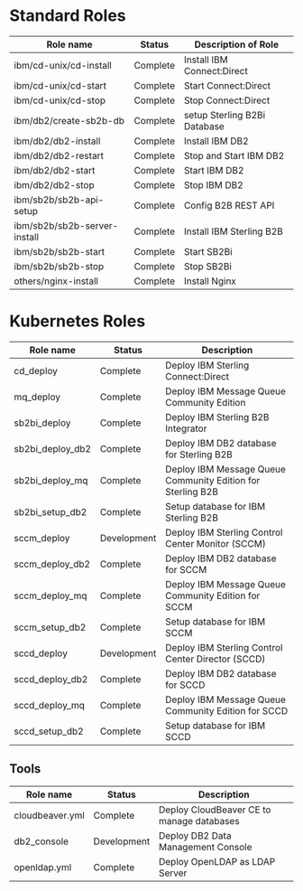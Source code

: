 # Standard Roles

| Role name                       | Status     |            Description of Role                                          |
|---------------------------------|--------------|-------------------------------------------------------------------------|
| ibm/cd-unix/cd-install          | Complete     | Install IBM Connect:Direct |
| ibm/cd-unix/cd-start            | Complete     | Start Connect:Direct |
| ibm/cd-unix/cd-stop             | Complete     | Stop Connect:Direct |
| ibm/db2/create-sb2b-db          | Complete     | setup Sterling B2Bi Database |
| ibm/db2/db2-install             | Complete     | Install IBM DB2 |
| ibm/db2/db2-restart             | Complete     | Stop and Start IBM DB2 |
| ibm/db2/db2-start               | Complete     | Start IBM DB2 |
| ibm/db2/db2-stop                | Complete     | Stop IBM DB2 |
| ibm/sb2b/sb2b-api-setup         | Complete     | Config B2B REST API |
| ibm/sb2b/sb2b-server-install    | Complete     | Install IBM Sterling B2B |
| ibm/sb2b/sb2b-start             | Complete     | Start SB2Bi |
| ibm/sb2b/sb2b-stop              | Complete     | Stop SB2Bi |
| others/nginx-install            | Complete     | Install Nginx |

# Kubernetes Roles

| Role name                     | Status         |           Description                                        |
|-------------------------------|----------------|--------------------------------------------------------------|
| cd_deploy                     | Complete       | Deploy IBM Sterling Connect:Direct |
| mq_deploy                     | Complete       | Deploy IBM Message Queue Community Edition |
| sb2bi_deploy                  | Complete       | Deploy IBM Sterling B2B Integrator  |
| sb2bi_deploy_db2              | Complete       | Deploy IBM DB2 database for Sterling B2B|
| sb2bi_deploy_mq               | Complete       | Deploy IBM Message Queue Community Edition for Sterling B2B |
| sb2bi_setup_db2               | Complete       | Setup database for IBM Sterling B2B |
| sccm_deploy                   | Development    | Deploy IBM Sterling Control Center Monitor (SCCM) |
| sccm_deploy_db2               | Complete       | Deploy IBM DB2 database for SCCM|
| sccm_deploy_mq                | Complete       | Deploy IBM Message Queue Community Edition for SCCM |
| sccm_setup_db2                | Complete       | Setup database for IBM SCCM|
| sccd_deploy                   | Development    | Deploy IBM Sterling Control Center Director (SCCD) |
| sccd_deploy_db2               | Complete       | Deploy IBM DB2 database for SCCD|
| sccd_deploy_mq                | Complete       | Deploy IBM Message Queue Community Edition for SCCD |
| sccd_setup_db2                | Complete       | Setup database for IBM SCCD|

## Tools 

| Role name                     | Status         |           Description                                        |
|-------------------------------|----------------|--------------------------------------------------------------|
| cloudbeaver.yml               | Complete       | Deploy CloudBeaver CE to manage databases |
| db2_console                   | Development    | Deploy DB2 Data Management Console |
| openldap.yml                  | Complete       | Deploy OpenLDAP as LDAP Server |